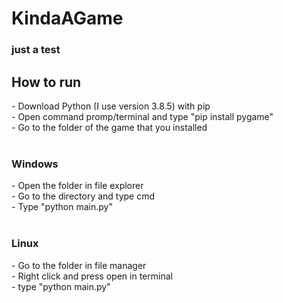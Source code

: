 <h1>KindaAGame</h1>
<h3>just a test<h3>

<h2>How to run</h2>
- Download Python (I use version 3.8.5) with pip <br>
- Open command promp/terminal and type "pip install pygame" <br>
- Go to the folder of the game that you installed <br>
<br>
<h3>Windows</h3>
- Open the folder in file explorer <br>
- Go to the directory and type cmd <br>
- Type "python main.py" <br>
<br>
<h3>Linux</h3>
- Go to the folder in file manager <br>
- Right click and press open in terminal <br>
- type "python main.py" <br>

